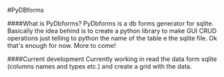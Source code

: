 #PyDBforms

####What is PyDbforms? 
PyDbforms is a db forms  generator for sqlite. Basically the idea behind is to create a python library to  make GUI CRUD operations just telling to python the name of the table e the sqlite file. Ok that's enough for now. More to come!

####Current development 
Currently working in read the data form sqlite (columns names and types etc.) and create a grid with the data.
